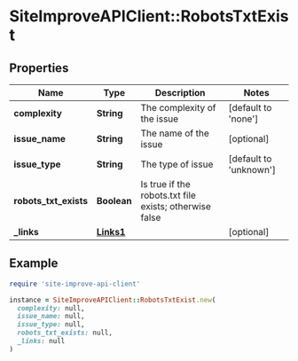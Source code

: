 # SiteImproveAPIClient::RobotsTxtExist

## Properties

| Name | Type | Description | Notes |
| ---- | ---- | ----------- | ----- |
| **complexity** | **String** | The complexity of the issue | [default to &#39;none&#39;] |
| **issue_name** | **String** | The name of the issue | [optional] |
| **issue_type** | **String** | The type of issue | [default to &#39;unknown&#39;] |
| **robots_txt_exists** | **Boolean** | Is true if the robots.txt file exists; otherwise false |  |
| **_links** | [**Links1**](Links1.md) |  | [optional] |

## Example

```ruby
require 'site-improve-api-client'

instance = SiteImproveAPIClient::RobotsTxtExist.new(
  complexity: null,
  issue_name: null,
  issue_type: null,
  robots_txt_exists: null,
  _links: null
)
```


